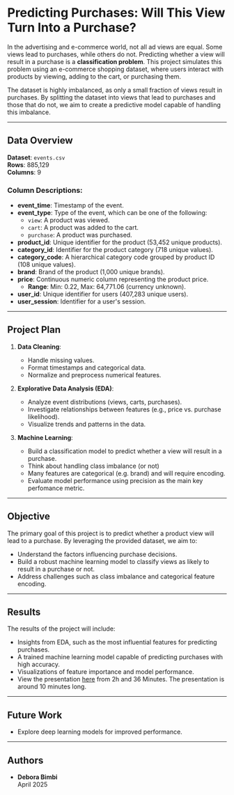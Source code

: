# Predicting Purchases: Will This View Turn Into a Purchase?

In the advertising and e-commerce world, not all ad views are equal. Some views lead to purchases, while others do not. Predicting whether a view will result in a purchase is a **classification problem**. This project simulates this problem using an e-commerce shopping dataset, where users interact with products by viewing, adding to the cart, or purchasing them.

The dataset is highly imbalanced, as only a small fraction of views result in purchases. By splitting the dataset into views that lead to purchases and those that do not, we aim to create a predictive model capable of handling this imbalance.

---

## Data Overview

**Dataset**: `events.csv`  
**Rows**: 885,129  
**Columns**: 9  

### Column Descriptions:
- **event_time**: Timestamp of the event.
- **event_type**: Type of the event, which can be one of the following:
  - `view`: A product was viewed.
  - `cart`: A product was added to the cart.
  - `purchase`: A product was purchased.
- **product_id**: Unique identifier for the product (53,452 unique products).
- **category_id**: Identifier for the product category (718 unique values).
- **category_code**: A hierarchical category code grouped by product ID (108 unique values).
- **brand**: Brand of the product (1,000 unique brands).
- **price**: Continuous numeric column representing the product price.  
  - **Range**: Min: 0.22, Max: 64,771.06 (currency unknown).
- **user_id**: Unique identifier for users (407,283 unique users).
- **user_session**: Identifier for a user's session.

---

## Project Plan

1. **Data Cleaning**:
   - Handle missing values.
   - Format timestamps and categorical data.
   - Normalize and preprocess numerical features.

2. **Explorative Data Analysis (EDA)**:
   - Analyze event distributions (views, carts, purchases).
   - Investigate relationships between features (e.g., price vs. purchase likelihood).
   - Visualize trends and patterns in the data.

3. **Machine Learning**:
   - Build a classification model to predict whether a view will result in a purchase.
   - Think about handling class imbalance (or not)
   - Many features are categorical (e.g. brand) and will require encoding.
   - Evaluate model performance using precision as the main key perfomance metric.

---

## Objective

The primary goal of this project is to predict whether a product view will lead to a purchase. By leveraging the provided dataset, we aim to:
- Understand the factors influencing purchase decisions.
- Build a robust machine learning model to classify views as likely to result in a purchase or not.
- Address challenges such as class imbalance and categorical feature encoding.


---

## Results

The results of the project will include:
- Insights from EDA, such as the most influential features for predicting purchases.
- A trained machine learning model capable of predicting purchases with high accuracy.
- Visualizations of feature importance and model performance.
- View the presentation [here](https://ironhack.zoom.us/rec/play/2tWYaGRqo53sBbMu3qpEPIwHCnWezFHc5RlUVmH52ES8Gk4iNuhExD4mSYyMEKCu70CIYE21nyHue5y5.CXx1ib9LHS4nk_4K?accessLevel=meeting&canPlayFromShare=true&from=share_recording_detail&continueMode=true&componentName=rec-play&originRequestUrl=https%3A%2F%2Fironhack.zoom.us%2Frec%2Fshare%2FOjEPsV_L498UWM7OnZRwYYOm-IFCkvU-FV0bsqcB4tX2HZEYqncnU4voeEjTfhs9.MNujQnKc7jLoyQnK) from 2h and 36 Minutes. The presentation is around 10 minutes long.

---

## Future Work

- Explore deep learning models for improved performance.

---

## Authors

- **Debora Bimbi**   
  April 2025